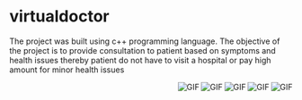 # virtualdoctor
The project was built using c++ programming language. The objective of the project is to provide consultation to patient based on symptoms and health issues thereby patient do not have to visit a hospital or pay high amount for minor health  issues



<img align="right" alt="GIF" src="https://github.com/SAMYAKLJAIN/dbms-php/blob/master/page%20images/reporthostel.png" />

<img align="right" alt="GIF" src="https://github.com/SAMYAKLJAIN/dbms-php/blob/master/page%20images/reporthostel.png" />

<img align="right" alt="GIF" src="https://github.com/SAMYAKLJAIN/dbms-php/blob/master/page%20images/reporthostel.png" />

<img align="right" alt="GIF" src="https://github.com/SAMYAKLJAIN/dbms-php/blob/master/page%20images/reporthostel.png" />

<img align="right" alt="GIF" src="https://github.com/SAMYAKLJAIN/dbms-php/blob/master/page%20images/reporthostel.png" />

